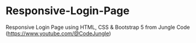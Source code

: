 # Responsive-Login-Page
Responsive Login Page using HTML, CSS &amp; Bootstrap 5  from Jungle Code (https://www.youtube.com/@CodeJungle)
